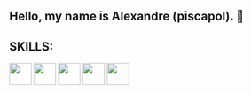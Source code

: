 ## Hello, my name is Alexandre (piscapol). 👋


<h2> SKILLS: </h2>
<a href='https://github.com/piscapolfps'><img width ='40px' src='https://cdn.jsdelivr.net/gh/devicons/devicon/icons/html5/html5-plain.svg'></a>
<a href='https://github.com/piscapolfps'><img width ='40px' src ='https://cdn.jsdelivr.net/gh/devicons/devicon/icons/css3/css3-plain.svg'></a>
<a href='https://github.com/piscapolfps'><img width ='40px' src ='https://cdn.jsdelivr.net/gh/devicons/devicon/icons/javascript/javascript-plain.svg'></a>
<a href='https://github.com/piscapolfps'><img width='40px' src='https://cdn.jsdelivr.net/gh/devicons/devicon@latest/icons/lua/lua-original.svg'></a>
<a href='https://github.com/piscapolfps'><img width='40px' src='https://cdn.jsdelivr.net/gh/devicons/devicon@latest/icons/mysql/mysql-original-wordmark.svg'></a>
